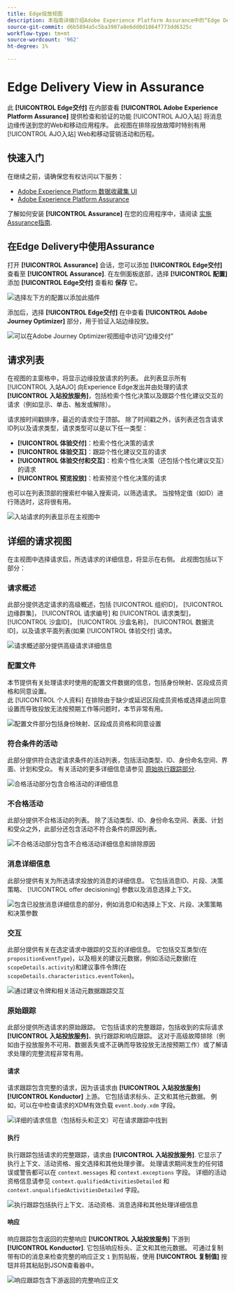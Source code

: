 ```yaml
---
title: Edge投放视图
description: 本指南详细介绍Adobe Experience Platform Assurance中的“Edge Delivery”（边缘交付）视图。
source-git-commit: d6b5894a5c5ba3907a8e6dd0d1864f773dd6325c
workflow-type: tm+mt
source-wordcount: '962'
ht-degree: 1%

---
```


# Edge Delivery View in Assurance

此 **[!UICONTROL Edge交付]** 在内部查看 **[!UICONTROL Adobe Experience Platform Assurance]** 提供检查和验证的功能 [!UICONTROL AJO入站] 将消息边缘传送到您的Web和移动应用程序。 此视图在排除投放故障时特别有用 [!UICONTROL AJO入站] Web和移动营销活动和历程。

## 快速入门

在继续之前，请确保您有权访问以下服务：

- [Adobe Experience Platform 数据收藏集 UI](https://experience.adobe.com/#/data-collection/)
- [Adobe Experience Platform Assurance](https://experience.adobe.com/assurance)

了解如何安装 **[!UICONTROL Assurance]** 在您的应用程序中，请阅读 [实施Assurance指南](../tutorials/implement-assurance.md).

## 在Edge Delivery中使用Assurance

打开 **[!UICONTROL Assurance]** 会话，您可以添加 **[!UICONTROL Edge交付]** 查看至 **[!UICONTROL Assurance]**. 在左侧面板底部，选择 **[!UICONTROL 配置]** 添加 **[!UICONTROL Edge交付]** 查看和 **保存** 它。

![选择左下方的配置以添加此插件](./images/edge-delivery/add-plugin.png)

添加后，选择 **[!UICONTROL Edge交付]** 在中查看 **[!UICONTROL Adobe Journey Optimizer]** 部分，用于验证入站边缘投放。

![可以在Adobe Journey Optimizer视图组中访问“边缘交付”](./images/edge-delivery/ajo-plugins.png)

## 请求列表

在视图的主窗格中，将显示边缘投放请求的列表。 此列表显示所有 [!UICONTROL 入站AJO] 向Experience Edge发出并由处理的请求 **[!UICONTROL 入站投放服务]**，包括检索个性化决策以及跟踪个性化建议交互的请求（例如显示、单击、触发或解除）。

请求按时间戳排序，最近的请求位于顶部。 除了时间戳之外，该列表还包含请求ID列以及请求类型，请求类型可以是以下任一类型：

- **[!UICONTROL 体验交付]**：检索个性化决策的请求
- **[!UICONTROL 体验交互]**：跟踪个性化建议交互的请求
- **[!UICONTROL 体验交付和交互]**：检索个性化决策（还包括个性化建议交互）的请求
- **[!UICONTROL 预览投放]**：检索预览个性化决策的请求

也可以在列表顶部的搜索栏中输入搜索词，以筛选请求。 当按特定值（如ID）进行筛选时，这将很有用。

![入站请求的列表显示在主视图中](./images/edge-delivery/request-list.png)

## 详细的请求视图

在主视图中选择请求后，所选请求的详细信息，将显示在右侧。 此视图包括以下部分：

### 请求概述

此部分提供选定请求的高级概述，包括 [!UICONTROL 组织ID]， [!UICONTROL 边缘群集]， [!UICONTROL 请求编号] 和 [!UICONTROL 请求类型]， [!UICONTROL 沙盒ID]， [!UICONTROL 沙盒名称]， [!UICONTROL 数据流ID]，以及请求平面列表(如果 [!UICONTROL 体验交付] 请求。

![请求概述部分提供高级请求详细信息](./images/edge-delivery/request-overview.png)

### 配置文件

本节提供有关处理请求时使用的配置文件数据的信息，包括身份映射、区段成员资格和同意设置。\
此 [!UICONTROL 个人资料] 在排除由于缺少或延迟区段成员资格或选择退出同意设置而导致投放无法按预期工作等问题时，本节非常有用。

![配置文件部分包括身份映射、区段成员资格和同意设置](./images/edge-delivery/profile.png)

### 符合条件的活动

此部分提供符合选定请求条件的活动列表，包括活动类型、ID、身份命名空间、界面、计划和受众。 有关活动的更多详细信息请参见 [原始执行跟踪部分](#execution).

![合格活动部分包含合格活动的详细信息](./images/edge-delivery/qualified-activities.png)

### 不合格活动

此部分提供不合格活动的列表。 除了活动类型、ID、身份命名空间、表面、计划和受众之外，此部分还包含活动不符合条件的原因列表。

![不合格活动部分包含不合格活动详细信息和排除原因](./images/edge-delivery/unqualified-activities.png)

### 消息详细信息

此部分提供有关为所选请求投放的消息的详细信息。 它包括消息ID、片段、决策策略、 [!UICONTROL offer decisioning] 参数以及消息选择上下文。

![包含已投放消息详细信息的部分，例如消息ID和选择上下文、片段、决策策略和决策参数](./images/edge-delivery/message-details.png)

### 交互

此部分提供有关在选定请求中跟踪的交互的详细信息。 它包括交互类型(在 `propositionEventType`)，以及相关的建议元数据，例如活动元数据(在 `scopeDetails.activity`)和建议事件令牌(在 `scopeDetails.characteristics.eventToken`)。

![通过建议令牌和相关活动元数据跟踪交互](./images/edge-delivery/interactions.png)

### 原始跟踪

此部分提供所选请求的原始跟踪。 它包括请求的完整跟踪，包括收到的实际请求 **[!UICONTROL 入站投放服务]**、执行跟踪和响应跟踪。 这对于高级故障排除（例如由于投放服务不可用、数据丢失或不正确而导致投放无法按预期工作）或了解请求处理的完整流程非常有用。

#### 请求

请求跟踪包含完整的请求，因为该请求由 **[!UICONTROL 入站投放服务]** **[!UICONTROL Konductor]** 上游。 它包括请求标头、正文和其他元数据。 例如，可以在中检查请求的XDM有效负载 `event.body.xdm` 字段。

![详细的请求信息（包括标头和正文）可在请求跟踪中找到](./images/edge-delivery/request.png)

#### 执行

执行跟踪包括请求的完整跟踪，请求由 **[!UICONTROL 入站投放服务]**. 它显示了执行上下文、活动资格、报文选择和其他处理步骤。 处理请求期间发生的任何错误或警告都可以在 `context.messages` 和 `context.exceptions` 字段。 详细的活动资格信息请参见 `context.qualifiedActivitiesDetailed` 和 `context.unqualifiedActivitiesDetailed` 字段。

![执行跟踪包括执行上下文、活动资格、消息选择和其他处理详细信息](./images/edge-delivery/execution.png)

#### 响应

响应跟踪包含返回的完整响应 **[!UICONTROL 入站投放服务]** 下游到 **[!UICONTROL Konductor]**. 它包括响应标头、正文和其他元数据。 可通过复制带有ID的消息来检查完整的响应正文 `1` 到剪贴板，使用 **[!UICONTROL 复制值]** 按钮并将其粘贴到JSON查看器中。

![响应跟踪包含下游返回的完整响应正文](./images/edge-delivery/response.png)
